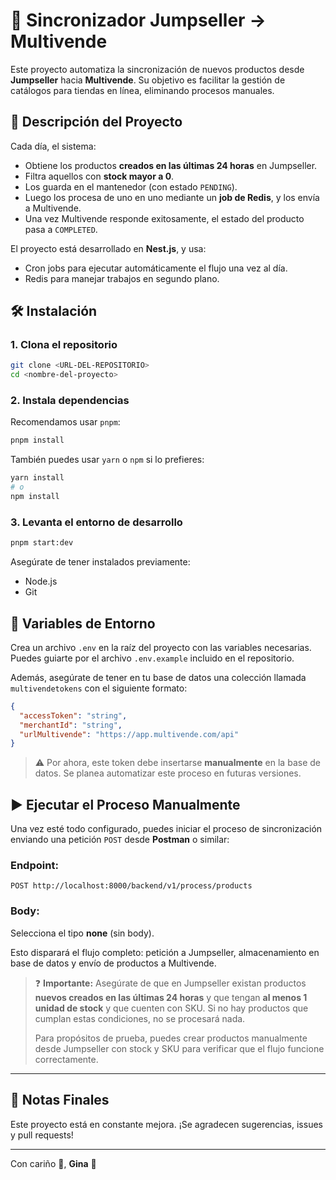 # 💼 Sincronizador Jumpseller → Multivende

Este proyecto automatiza la sincronización de nuevos productos desde **Jumpseller** hacia **Multivende**. Su objetivo es facilitar la gestión de catálogos para tiendas en línea, eliminando procesos manuales.

## 🚀 Descripción del Proyecto

Cada día, el sistema:

* Obtiene los productos **creados en las últimas 24 horas** en Jumpseller.
* Filtra aquellos con **stock mayor a 0**.
* Los guarda en el mantenedor (con estado `PENDING`).
* Luego los procesa de uno en uno mediante un **job de Redis**, y los envía a Multivende.
* Una vez Multivende responde exitosamente, el estado del producto pasa a `COMPLETED`.

El proyecto está desarrollado en **Nest.js**, y usa:

* Cron jobs para ejecutar automáticamente el flujo una vez al día.
* Redis para manejar trabajos en segundo plano.

## 🛠️ Instalación

### 1. Clona el repositorio

```bash
git clone <URL-DEL-REPOSITORIO>
cd <nombre-del-proyecto>
```

### 2. Instala dependencias

Recomendamos usar `pnpm`:

```bash
pnpm install
```

También puedes usar `yarn` o `npm` si lo prefieres:

```bash
yarn install
# o
npm install
```

### 3. Levanta el entorno de desarrollo

```bash
pnpm start:dev
```

Asegúrate de tener instalados previamente:

* Node.js
* Git

## 🔐 Variables de Entorno

Crea un archivo `.env` en la raíz del proyecto con las variables necesarias. Puedes guiarte por el archivo `.env.example` incluido en el repositorio.

Además, asegúrate de tener en tu base de datos una colección llamada `multivendetokens` con el siguiente formato:

```json
{
  "accessToken": "string",
  "merchantId": "string",
  "urlMultivende": "https://app.multivende.com/api"
}
```

> ⚠️ Por ahora, este token debe insertarse **manualmente** en la base de datos. Se planea automatizar este proceso en futuras versiones.

## ▶️ Ejecutar el Proceso Manualmente

Una vez esté todo configurado, puedes iniciar el proceso de sincronización enviando una petición `POST` desde **Postman** o similar:

### Endpoint:

```
POST http://localhost:8000/backend/v1/process/products
```

### Body:

Selecciona el tipo **none** (sin body).

Esto disparará el flujo completo: petición a Jumpseller, almacenamiento en base de datos y envío de productos a Multivende.

> ❓ **Importante:** Asegúrate de que en Jumpseller existan productos **nuevos creados en las últimas 24 horas** y que tengan **al menos 1 unidad de stock** y que cuenten con SKU. Si no hay productos que cumplan estas condiciones, no se procesará nada.
>
> Para propósitos de prueba, puedes crear productos manualmente desde Jumpseller con stock y SKU para verificar que el flujo funcione correctamente.

---

## 📌 Notas Finales

Este proyecto está en constante mejora. ¡Se agradecen sugerencias, issues y pull requests!

---

Con cariño 💖,
**Gina** 🧶

